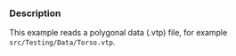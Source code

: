 ### Description

This example reads a polygonal data (.vtp) file, for example `src/Testing/Data/Torso.vtp`.
